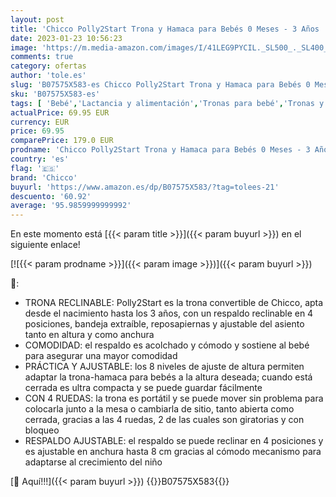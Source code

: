 ```yaml
---
layout: post
title: 'Chicco Polly2Start Trona y Hamaca para Bebés 0 Meses - 3 Años  15 kg   Trona Ajustable  Transformable y Compacta con 4 Ruedas  Respaldo Reclinable - Naranja  Fancy Chicken '
date: 2023-01-23 10:56:23
image: 'https://m.media-amazon.com/images/I/41LEG9PYCIL._SL500_._SL400_.jpg'
comments: true
category: ofertas
author: 'tole.es'
slug: 'B07575X583-es Chicco Polly2Start Trona y Hamaca para Bebés 0 Meses - 3...'
sku: 'B07575X583-es'
tags: [ 'Bebé','Lactancia y alimentación','Tronas para bebé','Tronas y asientos','bebés','chicco','trona','🇪🇸', ]
actualPrice: 69.95 EUR
currency: EUR
price: 69.95
comparePrice: 179.0 EUR
prodname: 'Chicco Polly2Start Trona y Hamaca para Bebés 0 Meses - 3 Años  15 kg   Trona Ajustable  Transformable y Compacta con 4 Ruedas  Respaldo Reclinable - Naranja  Fancy Chicken '
country: 'es'
flag: '🇪🇸'
brand: 'Chicco'
buyurl: 'https://www.amazon.es/dp/B07575X583/?tag=tolees-21'
descuento: '60.92'
average: '95.9859999999992'
---
```


En este momento está [{{< param title >}}]({{< param buyurl >}}) en el siguiente enlace!

[![{{< param prodname >}}]({{< param image >}})]({{< param buyurl >}})

🔎:

- TRONA RECLINABLE: Polly2Start es la trona convertible de Chicco, apta desde el nacimiento hasta los 3 años, con un respaldo reclinable en 4 posiciones, bandeja extraíble, reposapiernas y ajustable del asiento tanto en altura y como anchura
- COMODIDAD: el respaldo es acolchado y cómodo y sostiene al bebé para asegurar una mayor comodidad
- PRÁCTICA Y AJUSTABLE: los 8 niveles de ajuste de altura permiten adaptar la trona-hamaca para bebés a la altura deseada; cuando está cerrada es ultra compacta y se puede guardar fácilmente
- CON 4 RUEDAS: la trona es portátil y se puede mover sin problema para colocarla junto a la mesa o cambiarla de sitio, tanto abierta como cerrada, gracias a las 4 ruedas, 2 de las cuales son giratorias y con bloqueo
- RESPALDO AJUSTABLE: el respaldo se puede reclinar en 4 posiciones y es ajustable en anchura hasta 8 cm gracias al cómodo mecanismo para adaptarse al crecimiento del niño

[🛒 Aquí!!!]({{< param buyurl >}})
{{<world>}}B07575X583{{</world>}}
